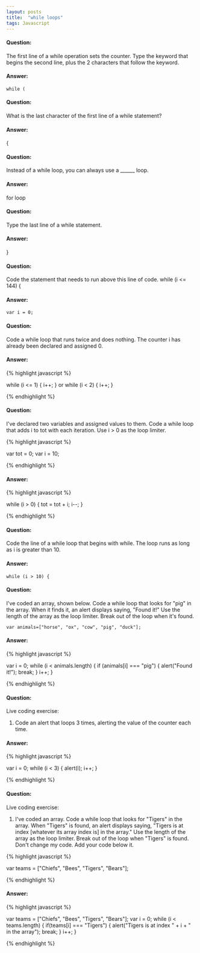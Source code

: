 ```yaml
---
layout: posts
title:  "while loops"
tags: Javascript
---
```


#### Question:
The first line of a while operation sets the counter. Type the keyword that begins the second line, plus the 2 characters that follow the keyword.

#### Answer:
`while (`

#### Question:
What is the last character of the first line of a while statement?

#### Answer:
{

#### Question:
Instead of a while loop, you can always use a ______ loop.

#### Answer:
for loop

#### Question:
Type the last line of a while statement.

#### Answer:
}

#### Question:
Code the statement that needs to run above this line of code.
while (i <= 144) {

#### Answer:
`var i = 0;`

#### Question:
Code a while loop that runs twice and does nothing. The counter i has already been declared and assigned 0.

#### Answer:
{% highlight javascript %}

while (i <= 1) {
  i++;
}
or
while (i < 2) {
  i++;
}

{% endhighlight %}

#### Question:
I've declared two variables and assigned values to them. Code a while loop that adds i to tot with each iteration. Use i > 0 as the loop limiter.

{% highlight javascript %}

var tot = 0;
var i = 10;

{% endhighlight %}

#### Answer:
{% highlight javascript %}

while (i > 0) {
  tot = tot + i;
  i--;
}

{% endhighlight %}

#### Question:
Code the line of a while loop that begins with while. The loop runs as long as i is greater than 10.

#### Answer:
`while (i > 10) {`

#### Question:
I've coded an array, shown below. Code a while loop that looks for "pig" in the array. When it finds it, an alert displays saying, "Found it!" Use the length of the array as the loop limiter. Break out of the loop when it's found.

`var animals=["horse", "ox", "cow", "pig", "duck"];`

#### Answer:
{% highlight javascript %}

var i = 0;
while (i < animals.length) {
  if (animals[i] === "pig") {
    alert("Found it!");
    break;
  }
  i++;
}​

{% endhighlight %}

#### Question:
Live coding exercise:
1) Code an alert that loops 3 times, alerting the value of the counter each time.

#### Answer:
{% highlight javascript %}

var i = 0;
while (i < 3) {
  alert(i);
  i++;
}

{% endhighlight %}

#### Question:
Live coding exercise:
1) I've coded an array. Code a while loop that looks for "Tigers" in the array. When "Tigers" is found, an alert displays saying, "Tigers is at index [whatever its array index is] in the array." Use the length of the array as the loop limiter. Break out of the loop when "Tigers" is found. Don't change my code. Add your code below it.

{% highlight javascript %}

var teams = ["Chiefs", "Bees", "Tigers", "Bears"];

{% endhighlight %}

#### Answer:
{% highlight javascript %}

var teams = ["Chiefs", "Bees", "Tigers", "Bears"];
var i = 0;
while (i < teams.length) {
  if(teams[i] === "Tigers") {
    alert("Tigers is at index " + i + " in the array");
    break;
  }
  i++;
}

{% endhighlight %}
